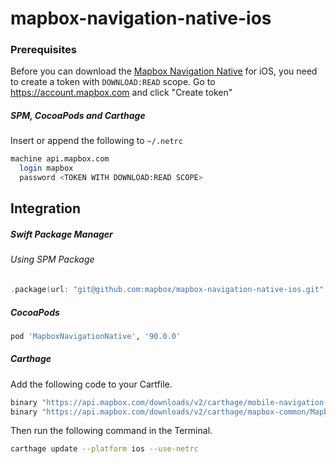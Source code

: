 # mapbox-navigation-native-ios

### Prerequisites

Before you can download the [Mapbox Navigation Native](https://github.com/mapbox/mapbox-navigation-native) for iOS, you need to create a token with `DOWNLOAD:READ` scope.
Go to https://account.mapbox.com and click "Create token"

##### SPM, CocoaPods and Carthage
Insert or append the following to `~/.netrc`

```bash
machine api.mapbox.com
  login mapbox
  password <TOKEN WITH DOWNLOAD:READ SCOPE>
```

## Integration

##### Swift Package Manager

###### Using SPM Package

```swift
.package(url: "git@github.com:mapbox/mapbox-navigation-native-ios.git", from: "90.0.0"),
```

##### CocoaPods

```ruby
pod 'MapboxNavigationNative', '90.0.0'
```

##### Carthage

Add the following code to your Cartfile.

```bash
binary "https://api.mapbox.com/downloads/v2/carthage/mobile-navigation-native/MapboxNavigationNative.json" == 90.0.0
binary "https://api.mapbox.com/downloads/v2/carthage/mapbox-common/MapboxCommon-ios.json" == 21.2.0-beta.1
```

Then run the following command in the Terminal.
```bash
carthage update --platform ios --use-netrc
```
